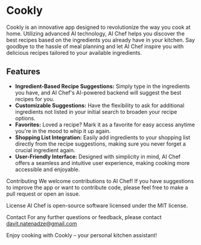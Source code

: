 # Cookly

Cookly is an innovative app designed to revolutionize the way you cook at home. Utilizing advanced AI technology, AI Chef helps you discover the best recipes based on the ingredients you already have in your kitchen. Say goodbye to the hassle of meal planning and let AI Chef inspire you with delicious recipes tailored to your available ingredients.

## Features

- **Ingredient-Based Recipe Suggestions:** Simply type in the ingredients you have, and AI Chef's AI-powered backend will suggest the best recipes for you.
- **Customizable Suggestions:** Have the flexibility to ask for additional ingredients not listed in your initial search to broaden your recipe options.
- **Favorites:** Loved a recipe? Mark it as a favorite for easy access anytime you're in the mood to whip it up again.
- **Shopping List Integration:** Easily add ingredients to your shopping list directly from the recipe suggestions, making sure you never forget a crucial ingredient again.
- **User-Friendly Interface:** Designed with simplicity in mind, AI Chef offers a seamless and intuitive user experience, making cooking more accessible and enjoyable.

Contributing
We welcome contributions to AI Chef! If you have suggestions to improve the app or want to contribute code, please feel free to make a pull request or open an issue.

License
AI Chef is open-source software licensed under the MIT license.

Contact
For any further questions or feedback, please contact davit.natenadze@gmail.com

Enjoy cooking with Cookly – your personal kitchen assistant!

